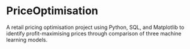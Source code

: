 # PriceOptimisation
A retail pricing optimisation project using Python, SQL, and Matplotlib to identify profit-maximising prices through comparison of three machine learning models.
